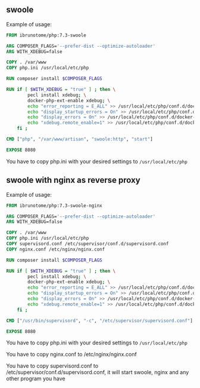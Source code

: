 ## swoole

Example of usage:

```Dockerfile
FROM ibrunotome/php:7.3-swoole

ARG COMPOSER_FLAGS='--prefer-dist --optimize-autoloader'
ARG WITH_XDEBUG=false

COPY . /var/www
COPY php.ini /usr/local/etc/php

RUN composer install $COMPOSER_FLAGS

RUN if [ $WITH_XDEBUG = "true" ] ; then \
        pecl install xdebug; \
        docker-php-ext-enable xdebug; \
        echo "error_reporting = E_ALL" >> /usr/local/etc/php/conf.d/docker-php-ext-xdebug.ini; \
        echo "display_startup_errors = On" >> /usr/local/etc/php/conf.d/docker-php-ext-xdebug.ini; \
        echo "display_errors = On" >> /usr/local/etc/php/conf.d/docker-php-ext-xdebug.ini; \
        echo "xdebug.remote_enable=1" >> /usr/local/etc/php/conf.d/docker-php-ext-xdebug.ini; \
    fi ;

CMD ["php", "/var/www/artisan", "swoole:http", "start"]

EXPOSE 8080
```

You have to copy php.ini with your desired settings to `/usr/local/etc/php`

## swoole with nginx as reverse proxy

Example of usage:

```Dockerfile
FROM ibrunotome/php:7.3-swoole-nginx

ARG COMPOSER_FLAGS='--prefer-dist --optimize-autoloader'
ARG WITH_XDEBUG=false

COPY . /var/www
COPY php.ini /usr/local/etc/php
COPY supervisord.conf /etc/supervisor/conf.d/supervisord.conf
COPY nginx.conf /etc/nginx/nginx.conf

RUN composer install $COMPOSER_FLAGS

RUN if [ $WITH_XDEBUG = "true" ] ; then \
        pecl install xdebug; \
        docker-php-ext-enable xdebug; \
        echo "error_reporting = E_ALL" >> /usr/local/etc/php/conf.d/docker-php-ext-xdebug.ini; \
        echo "display_startup_errors = On" >> /usr/local/etc/php/conf.d/docker-php-ext-xdebug.ini; \
        echo "display_errors = On" >> /usr/local/etc/php/conf.d/docker-php-ext-xdebug.ini; \
        echo "xdebug.remote_enable=1" >> /usr/local/etc/php/conf.d/docker-php-ext-xdebug.ini; \
    fi ;

CMD ["/usr/bin/supervisord", "-c", "/etc/supervisor/supervisord.conf"]

EXPOSE 8080
```

You have to copy php.ini with your desired settings to `/usr/local/etc/php`

You have to copy nginx.conf to /etc/nginx/nginx.conf

You have to copy supervisord.conf to /etc/supervisor/conf.d/supervisord.conf, it will start swoole, nginx and any other program you have